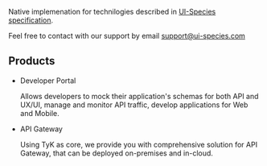 Native implemenation for technilogies described in [UI-Species specification](https://ui-species.org).

Feel free to contact with our support by email [support@ui-species.com](mailto:support@ui-species.com)

## Products

- Developer Portal

  Allows developers to mock their application's schemas for both API and UX/UI, manage and monitor API traffic,
  develop applications for Web and Mobile.

- API Gateway
  
  Using TyK as core, we provide you with comprehensive solution for API Gateway, that can be deployed on-premises and in-cloud.

